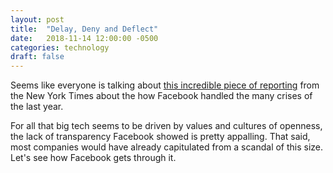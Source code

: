 ```yaml
---
layout: post
title:  "Delay, Deny and Deflect"
date:   2018-11-14 12:00:00 -0500
categories: technology 
draft: false
---
```


Seems like everyone is talking about [this incredible piece of reporting](https://www.nytimes.com/2018/11/14/technology/facebook-data-russia-election-racism.html) from the New York Times about the how Facebook handled the many crises of the last year. 

For all that big tech seems to be driven by values and cultures of openness, the lack of transparency Facebook showed is pretty appalling. That said, most companies would have already capitulated from a scandal of this size. Let's see how Facebook gets through it. 